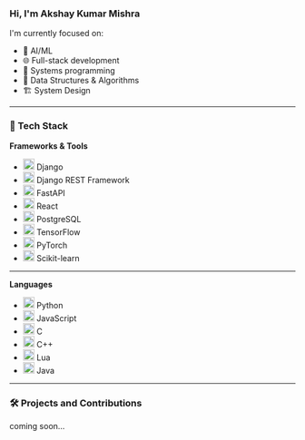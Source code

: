 ### Hi, I'm Akshay Kumar Mishra

I'm currently focused on:

- 🤖 AI/ML  
- 🌐 Full-stack development  
- 🧵 Systems programming
- 🧩 Data Structures & Algorithms
- 🏗️ System Design

---

### 🔧 Tech Stack

**Frameworks & Tools**

- <img src="https://cdn.simpleicons.org/django/092E20" width="20"/> Django  
- <img src="https://cdn.simpleicons.org/django/EE3C31" width="20"/> Django REST Framework  
- <img src="https://cdn.simpleicons.org/fastapi/009688" width="20"/> FastAPI  
- <img src="https://cdn.simpleicons.org/react/61DAFB" width="20"/> React  
- <img src="https://cdn.simpleicons.org/postgresql/336791" width="20"/> PostgreSQL  
- <img src="https://cdn.simpleicons.org/tensorflow/FF6F00" width="20"/> TensorFlow  
- <img src="https://cdn.simpleicons.org/pytorch/EE4C2C" width="20"/> PyTorch  
- <img src="https://cdn.simpleicons.org/scikitlearn/F7931E" width="20"/> Scikit-learn

---

**Languages**

- <img src="https://cdn.simpleicons.org/python/3776AB" width="20"/> Python  
- <img src="https://cdn.simpleicons.org/javascript/F7DF1E" width="20"/> JavaScript  
- <img src="https://cdn.simpleicons.org/c/A8B9CC" width="20"/> C  
- <img src="https://cdn.simpleicons.org/cplusplus/00599C" width="20"/> C++  
- <img src="https://cdn.simpleicons.org/lua/2C2D72" width="20"/> Lua  
- <img src="https://cdn.simpleicons.org/java/007396" width="20"/> Java

---

### 🛠️ Projects and Contributions

coming soon...
